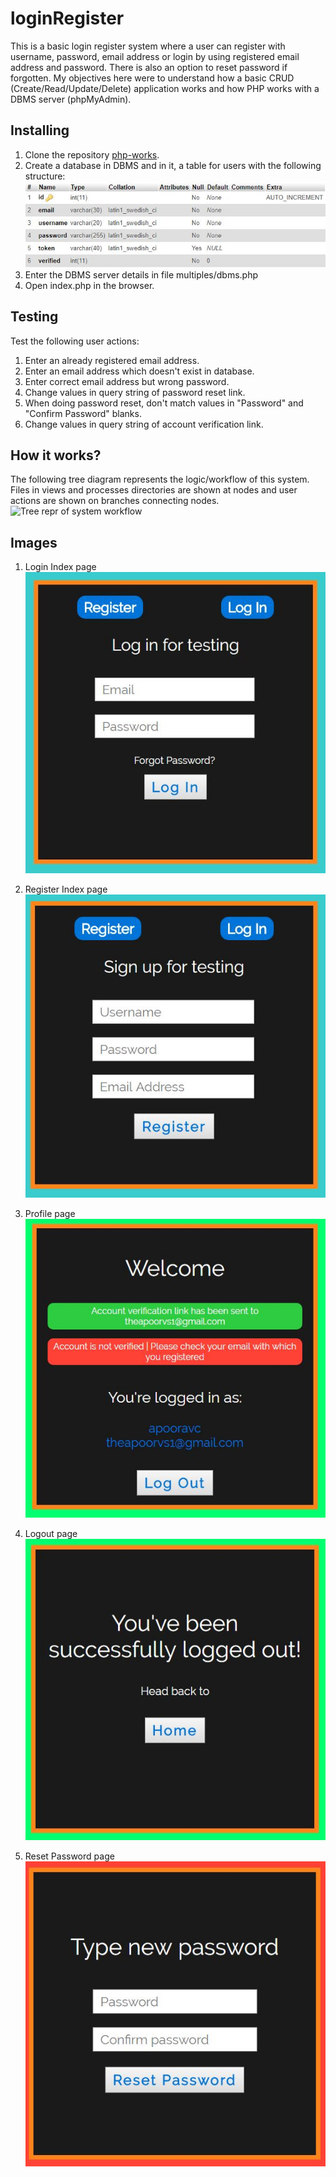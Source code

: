 # loginRegister

This is a basic login register system where a user can register with username, password, email address or login by using registered email address and password. There is also an option to reset password if forgotten. My objectives here were to understand how a basic CRUD (Create/Read/Update/Delete) application works and how PHP works with a DBMS server (phpMyAdmin).

## Installing

1. Clone the repository [php-works](https://github.com/apooravc/php-works).
2. Create a database in DBMS and in it, a table for users with the following structure:
![Table Structure](assets/images/tablestruct.JPG)
3. Enter the DBMS server details in file multiples/dbms.php
4. Open index.php in the browser.

## Testing

Test the following user actions:
1. Enter an already registered email address.
2. Enter an email address which doesn't exist in database.
3. Enter correct email address but wrong password.
4. Change values in query string of password reset link.
5. When doing password reset, don't match values in "Password" and "Confirm Password" blanks.
6. Change values in query string of account verification link.


## How it works?

The following tree diagram represents the logic/workflow of this system. Files in views and processes directories are shown at nodes and user actions are shown on branches connecting nodes.
![Tree repr of system workflow](assets/images/)

## Images

1. Login Index page
![login index page](assets/images/login.JPG)

2. Register Index page
![register index page](assets/images/register.JPG)

3. Profile page
![profile page](assets/images/profile.JPG)

4. Logout page
![logout page](assets/images/logout.JPG)

5. Reset Password page
![reset password page](assets/images/reset.JPG)


